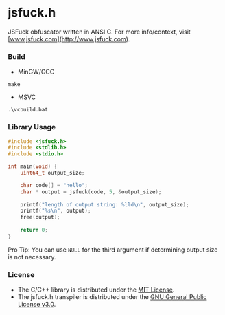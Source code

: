 # jsfuck.h
JSFuck obfuscator written in ANSI C. For more info/context, visit [www.jsfuck.com](http://www.jsfuck.com).

### Build
- MinGW/GCC
```
make
```
- MSVC
```
.\vcbuild.bat
```

### Library Usage
```c
#include <jsfuck.h>
#include <stdlib.h>
#include <stdio.h>

int main(void) {
    uint64_t output_size;

    char code[] = "hello";
    char * output = jsfuck(code, 5, &output_size);
    
    printf("length of output string: %lld\n", output_size);
    printf("%s\n", output);
    free(output);
    
    return 0;
}
```
Pro Tip: You can use `NULL` for the third argument if determining output size is not necessary.

### License
- The C/C++ library is distributed under the [MIT License](https://opensource.org/licenses/MIT).
- The jsfuck.h transpiler is distributed under the [GNU General Public License v3.0](https://www.gnu.org/licenses/gpl-3.0.en.html).